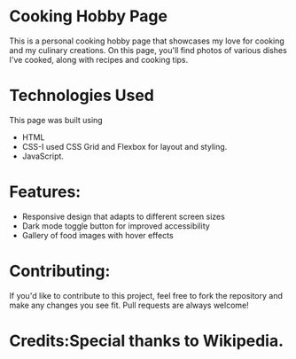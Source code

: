 # Cooking Hobby Page
This is a personal cooking hobby page that showcases my love for cooking and my culinary creations. On this page, you'll find photos of various dishes I've cooked, along with recipes and cooking tips.

# Technologies Used
This page was built using 
* HTML
* CSS-I used CSS Grid and Flexbox for layout and styling.
* JavaScript. 

# Features:
* Responsive design that adapts to different screen sizes
* Dark mode toggle button for improved accessibility
* Gallery of food images with hover effects


# Contributing:
If you'd like to contribute to this project, feel free to fork the repository and make any changes you see fit. Pull requests are always welcome!

# Credits:Special thanks to Wikipedia.
